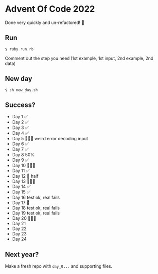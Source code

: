 # Advent Of Code 2022

Done very quickly and un-refactored! 🙂

## Run

`$ ruby run.rb`

Comment out the step you need (1st example, 1st input, 2nd example, 2nd data)

## New day

`$ sh new_day.sh`

## Success?

- Day 1 ✅
- Day 2 ✅
- Day 3 ✅
- Day 4 ✅
- Day 5 🙅🏻‍♂️ weird error decoding input
- Day 6 ✅
- Day 7 ✅
- Day 8 50%
- Day 9 ✅
- Day 10 🙅🏻‍♀️
- Day 11 ✅
- Day 12 🥝 half
- Day 13 🙅🏻‍♂️
- Day 14 ✅
- Day 15 ✅
- Day 16 test ok, real fails
- Day 17 🔴
- Day 18 test ok, real fails
- Day 19 test ok, real fails
- Day 20 🙅🏻‍♀️
- Day 21
- Day 22
- Day 23
- Day 24

## Next year?

Make a fresh repo with `day_0...` and supporting files.
